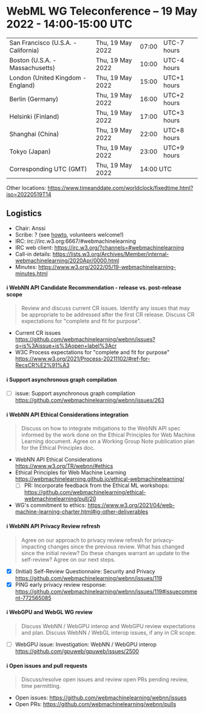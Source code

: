 # WebML WG Teleconference – 19 May 2022 - 14:00-15:00 UTC

<table>
<tr><td> San Francisco (U.S.A. - California) <td> Thu, 19 May 2022 <td> 07:00 <td> UTC-7 hours
<tr><td> Boston (U.S.A. - Massachusetts) <td> Thu, 19 May 2022 <td> 10:00 <td> UTC-4 hours
<tr><td> London (United Kingdom - England) <td> Thu, 19 May 2022 <td> 15:00 <td> UTC+1 hours
<tr><td> Berlin (Germany) <td> Thu, 19 May 2022 <td> 16:00 <td> UTC+2 hours
<tr><td> Helsinki (Finland) <td> Thu, 19 May 2022 <td> 17:00 <td> UTC+3 hours
<tr><td> Shanghai (China) <td> Thu, 19 May 2022 <td> 22:00 <td> UTC+8 hours
<tr><td> Tokyo (Japan) <td> Thu, 19 May 2022 <td> 23:00 <td> UTC+9 hours
<tr><td> Corresponding UTC (GMT) <td> Thu, 19 May 2022 <td colspan=2> 14:00 UTC
</table>

Other locations: https://www.timeanddate.com/worldclock/fixedtime.html?iso=20220519T14

  </details>

## Logistics

* Chair: Anssi
* Scribe: ? (see [howto](https://github.com/webmachinelearning/meetings/blob/main/scribe-howto.md), volunteers welcome!)
* IRC: irc://irc.w3.org:6667/#webmachinelearning
* IRC web client: https://irc.w3.org/?channels=#webmachinelearning
* Call-in details: https://lists.w3.org/Archives/Member/internal-webmachinelearning/2020Apr/0000.html
* Minutes: https://www.w3.org/2022/05/19-webmachinelearning-minutes.html


#### ℹ️ WebNN API Candidate Recommendation - release vs. post-release scope

>Review and discuss current CR issues. Identify any issues that may be appropriate to be addressed after the first CR release. Discuss CR expectations for "complete and fit for purpose".

- Current CR issues https://github.com/webmachinelearning/webnn/issues?q=is%3Aissue+is%3Aopen+label%3Acr
- W3C Process expectations for "complete and fit for purpose" https://www.w3.org/2021/Process-20211102/#ref-for-RecsCR%E2%91%A3

#### ℹ️ Support asynchronous graph compilation

- [ ] issue: Support asynchronous graph compilation https://github.com/webmachinelearning/webnn/issues/263

#### ℹ️ WebNN API Ethical Considerations integration

>Discuss on how to integrate mitigations to the WebNN API spec informed by the work done on the Ethical Principles for Web Machine Learning document. Agree on a Working Group Note publication plan for the Ethical Principles doc.

- WebNN API Ethical Considerations https://www.w3.org/TR/webnn/#ethics
- Ethical Principles for Web Machine Learning https://webmachinelearning.github.io/ethical-webmachinelearning/
  - [ ] PR: Incorporate feedback from the Ethical ML workshops: https://github.com/webmachinelearning/ethical-webmachinelearning/pull/20
- WG's commitment to ethics: https://www.w3.org/2021/04/web-machine-learning-charter.html#ig-other-deliverables


#### ℹ️ WebNN API Privacy Review refresh

>Agree on our approach to privacy review refresh for privacy-impacting changes since the previous review. What has changed since the initial review? Do these changes warrant an update to the self-review? Agree on our next steps.

- [x] (Initial) Self-Review Questionnaire: Security and Privacy https://github.com/webmachinelearning/webnn/issues/119
- [x] PING early privacy review response: https://github.com/webmachinelearning/webnn/issues/119#issuecomment-772565085

#### ℹ️ WebGPU and WebGL WG review

>Discuss WebNN / WebGPU interop and WebGPU review expectations and plan. Discuss WebNN / WebGL interop issues, if any in CR scope.

- [ ] WebGPU issue: Investigation: WebNN / WebGPU interop https://github.com/gpuweb/gpuweb/issues/2500
  
#### ℹ️ Open issues and pull requests

> Discuss/resolve open issues and review open PRs pending review, time permitting.

- Open issues: https://github.com/webmachinelearning/webnn/issues
- Open PRs: https://github.com/webmachinelearning/webnn/pulls
